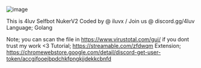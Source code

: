 ![image](https://github.com/user-attachments/assets/5f9423c7-6573-457c-a142-4e8dd9d1f40e)

This is 4luv Selfbot NukerV2 Coded by @ iluvx / Join us @ discord.gg/4luv
Language; Golang 

Note; you can scan the file in https://www.virustotal.com/gui/ if you dont trust my work <3
Tutorial; https://streamable.com/zfdwqm
Extension;  https://chromewebstore.google.com/detail/discord-get-user-token/accgjfooejbpdchkfpngkjjdekkcbnfd
